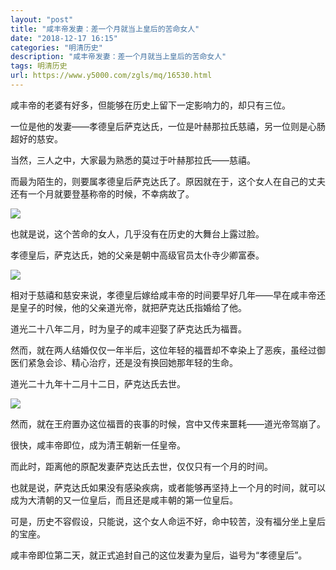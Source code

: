 ```yaml
---
layout: "post"
title: "咸丰帝发妻：差一个月就当上皇后的苦命女人"
date: "2018-12-17 16:15"
categories: "明清历史"
description: "咸丰帝发妻：差一个月就当上皇后的苦命女人"
tags: 明清历史
url: https://www.y5000.com/zgls/mq/16530.html
---
```






咸丰帝的老婆有好多，但能够在历史上留下一定影响力的，却只有三位。

一位是他的发妻——孝德皇后萨克达氏，一位是叶赫那拉氏慈禧，另一位则是心肠超好的慈安。

当然，三人之中，大家最为熟悉的莫过于叶赫那拉氏——慈禧。

而最为陌生的，则要属孝德皇后萨克达氏了。原因就在于，这个女人在自己的丈夫还有一个月就要登基称帝的时候，不幸病故了。

![](https://img.y5000.com/uploads/allimg/170309/1K4491222-0.jpg)

也就是说，这个苦命的女人，几乎没有在历史的大舞台上露过脸。

孝德皇后，萨克达氏，她的父亲是朝中高级官员太仆寺少卿富泰。

![](https://img.y5000.com/uploads/allimg/170309/1K44955G-1.jpg)

相对于慈禧和慈安来说，孝德皇后嫁给咸丰帝的时间要早好几年——早在咸丰帝还是皇子的时候，他的父亲道光帝，就把萨克达氏指婚给了他。

道光二十八年二月，时为皇子的咸丰迎娶了萨克达氏为福晋。

然而，就在两人结婚仅仅一年半后，这位年轻的福晋却不幸染上了恶疾，虽经过御医们紧急会诊、精心治疗，还是没有换回她那年轻的生命。

道光二十九年十二月十二日，萨克达氏去世。

![](https://img.y5000.com/uploads/allimg/170309/1K4491322-2.jpg)

然而，就在王府置办这位福晋的丧事的时候，宫中又传来噩耗——道光帝驾崩了。

很快，咸丰帝即位，成为清王朝新一任皇帝。

而此时，距离他的原配发妻萨克达氏去世，仅仅只有一个月的时间。

也就是说，萨克达氏如果没有感染疾病，或者能够再坚持上一个月的时间，就可以成为大清朝的又一位皇后，而且还是咸丰朝的第一位皇后。

可是，历史不容假设，只能说，这个女人命运不好，命中较苦，没有福分坐上皇后的宝座。

咸丰帝即位第二天，就正式追封自己的这位发妻为皇后，谥号为“孝德皇后”。
